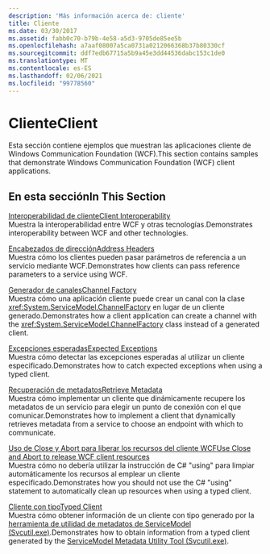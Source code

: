 ```yaml
---
description: 'Más información acerca de: cliente'
title: Cliente
ms.date: 03/30/2017
ms.assetid: fabb0c70-b79b-4e58-a5d3-9705de85ee5b
ms.openlocfilehash: a7aaf08007a5ca0731a0212066368b37b80330cf
ms.sourcegitcommit: ddf7edb67715a5b9a45e3dd44536dabc153c1de0
ms.translationtype: MT
ms.contentlocale: es-ES
ms.lasthandoff: 02/06/2021
ms.locfileid: "99778560"
---
```

# <a name="client"></a><span data-ttu-id="4a4d9-103">Cliente</span><span class="sxs-lookup"><span data-stu-id="4a4d9-103">Client</span></span>

<span data-ttu-id="4a4d9-104">Esta sección contiene ejemplos que muestran las aplicaciones cliente de Windows Communication Foundation (WCF).</span><span class="sxs-lookup"><span data-stu-id="4a4d9-104">This section contains samples that demonstrate Windows Communication Foundation (WCF) client applications.</span></span>  
  
## <a name="in-this-section"></a><span data-ttu-id="4a4d9-105">En esta sección</span><span class="sxs-lookup"><span data-stu-id="4a4d9-105">In This Section</span></span>  

 [<span data-ttu-id="4a4d9-106">Interoperabilidad de cliente</span><span class="sxs-lookup"><span data-stu-id="4a4d9-106">Client Interoperability</span></span>](client-interoperability.md)  
 <span data-ttu-id="4a4d9-107">Muestra la interoperabilidad entre WCF y otras tecnologías.</span><span class="sxs-lookup"><span data-stu-id="4a4d9-107">Demonstrates interoperability between WCF and other technologies.</span></span>  
  
 [<span data-ttu-id="4a4d9-108">Encabezados de dirección</span><span class="sxs-lookup"><span data-stu-id="4a4d9-108">Address Headers</span></span>](address-headers.md)  
 <span data-ttu-id="4a4d9-109">Muestra cómo los clientes pueden pasar parámetros de referencia a un servicio mediante WCF.</span><span class="sxs-lookup"><span data-stu-id="4a4d9-109">Demonstrates how clients can pass reference parameters to a service using WCF.</span></span>  
  
 [<span data-ttu-id="4a4d9-110">Generador de canales</span><span class="sxs-lookup"><span data-stu-id="4a4d9-110">Channel Factory</span></span>](channel-factory.md)  
 <span data-ttu-id="4a4d9-111">Muestra cómo una aplicación cliente puede crear un canal con la clase <xref:System.ServiceModel.ChannelFactory> en lugar de un cliente generado.</span><span class="sxs-lookup"><span data-stu-id="4a4d9-111">Demonstrates how a client application can create a channel with the <xref:System.ServiceModel.ChannelFactory> class instead of a generated client.</span></span>  
  
 [<span data-ttu-id="4a4d9-112">Excepciones esperadas</span><span class="sxs-lookup"><span data-stu-id="4a4d9-112">Expected Exceptions</span></span>](expected-exceptions.md)  
 <span data-ttu-id="4a4d9-113">Muestra cómo detectar las excepciones esperadas al utilizar un cliente especificado.</span><span class="sxs-lookup"><span data-stu-id="4a4d9-113">Demonstrates how to catch expected exceptions when using a typed client.</span></span>  
  
 [<span data-ttu-id="4a4d9-114">Recuperación de metadatos</span><span class="sxs-lookup"><span data-stu-id="4a4d9-114">Retrieve Metadata</span></span>](retrieve-metadata.md)  
 <span data-ttu-id="4a4d9-115">Muestra cómo implementar un cliente que dinámicamente recupere los metadatos de un servicio para elegir un punto de conexión con el que comunicar.</span><span class="sxs-lookup"><span data-stu-id="4a4d9-115">Demonstrates how to implement a client that dynamically retrieves metadata from a service to choose an endpoint with which to communicate.</span></span>  
  
 [<span data-ttu-id="4a4d9-116">Uso de Close y Abort para liberar los recursos del cliente WCF</span><span class="sxs-lookup"><span data-stu-id="4a4d9-116">Use Close and Abort to release WCF client resources</span></span>](use-close-abort-release-wcf-client-resources.md)  
 <span data-ttu-id="4a4d9-117">Muestra cómo no debería utilizar la instrucción de C# "using" para limpiar automáticamente los recursos al emplear un cliente especificado.</span><span class="sxs-lookup"><span data-stu-id="4a4d9-117">Demonstrates how you should not use the C# "using" statement to automatically clean up resources when using a typed client.</span></span>  
  
 [<span data-ttu-id="4a4d9-118">Cliente con tipo</span><span class="sxs-lookup"><span data-stu-id="4a4d9-118">Typed Client</span></span>](typed-client.md)  
 <span data-ttu-id="4a4d9-119">Muestra cómo obtener información de un cliente con tipo generado por la [herramienta de utilidad de metadatos de ServiceModel (Svcutil.exe)](../servicemodel-metadata-utility-tool-svcutil-exe.md).</span><span class="sxs-lookup"><span data-stu-id="4a4d9-119">Demonstrates how to obtain information from a typed client generated by the [ServiceModel Metadata Utility Tool (Svcutil.exe)](../servicemodel-metadata-utility-tool-svcutil-exe.md).</span></span>
